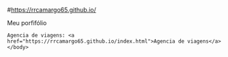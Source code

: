 #https://rrcamargo65.github.io/
<!doctype html>

<html>
  <title></title>
  <body>
    Meu porfifólio
    
    Agencia de viagens: <a href="https://rrcamargo65.github.io/index.html">Agencia de viagens</a>
    </body>
</html>
